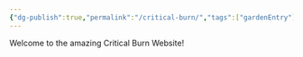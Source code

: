 ```yaml
---
{"dg-publish":true,"permalink":"/critical-burn/","tags":["gardenEntry"],"created":"2025-07-04T12:34:33.208+01:00","updated":"2025-07-04T12:35:47.910+01:00"}
---
```


Welcome to the amazing Critical Burn Website!